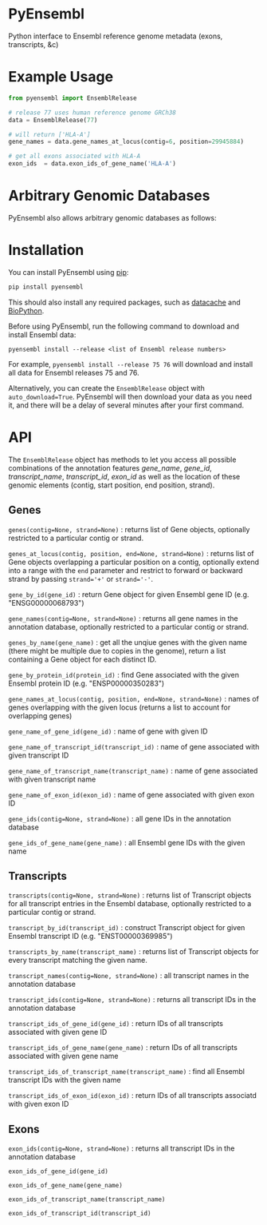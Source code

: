 PyEnsembl
=======

Python interface to Ensembl reference genome metadata (exons, transcripts, &c)

# Example Usage

```python
from pyensembl import EnsemblRelease

# release 77 uses human reference genome GRCh38
data = EnsemblRelease(77)

# will return ['HLA-A']
gene_names = data.gene_names_at_locus(contig=6, position=29945884)

# get all exons associated with HLA-A
exon_ids  = data.exon_ids_of_gene_name('HLA-A')
```
# Arbitrary Genomic Databases

PyEnsembl also allows arbitrary genomic databases as follows:

# Installation

You can install PyEnsembl using [pip](https://pip.pypa.io/en/latest/quickstart.html):

```sh
pip install pyensembl
```

This should also install any required packages, such as [datacache](https://github.com/hammerlab/datacache) and
[BioPython](http://biopython.org/).

Before using PyEnsembl, run the following command to download and install
Ensembl data:

```
pyensembl install --release <list of Ensembl release numbers>
```

For example, `pyensembl install --release 75 76` will download and install all
data for Ensembl releases 75 and 76.

Alternatively, you can create the `EnsemblRelease` object with
`auto_download=True`. PyEnsembl will then download your data as you
need it, and there will be a delay of several minutes after your first
command.

# API

The `EnsemblRelease` object has methods to let you access all possible
combinations of the annotation features *gene\_name*, *gene\_id*,
*transcript\_name*, *transcript\_id*, *exon\_id* as well as the location of
these genomic elements (contig, start position, end position, strand).

## Genes

`genes(contig=None, strand=None)`
: returns list of Gene objects, optionally restricted to a particular contig
or strand.

`genes_at_locus(contig, position, end=None, strand=None)`
: returns list of Gene objects overlapping a particular position on a contig,
optionally extend into a range with the `end` parameter and restrict to
forward or backward strand by passing `strand='+'` or `strand='-'`.

`gene_by_id(gene_id)`
: return Gene object for given Ensembl gene ID (e.g. "ENSG00000068793")

`gene_names(contig=None, strand=None)`
: returns all gene names in the annotation database, optionally restricted
to a particular contig or strand.

`genes_by_name(gene_name)`
 : get all the unqiue genes with the given name (there might be multiple
due to copies in the genome), return a list containing a Gene object for each
distinct ID.

`gene_by_protein_id(protein_id)`
: find Gene associated with the given Ensembl protein ID (e.g. "ENSP00000350283")

`gene_names_at_locus(contig, position, end=None, strand=None)`
: names of genes overlapping with the given locus
(returns a list to account for overlapping genes)

`gene_name_of_gene_id(gene_id)`
: name of gene with given ID

`gene_name_of_transcript_id(transcript_id)`
: name of gene associated with given transcript ID

`gene_name_of_transcript_name(transcript_name)`
: name of gene associated with given transcript name

`gene_name_of_exon_id(exon_id)`
: name of gene associated with given exon ID

`gene_ids(contig=None, strand=None)`
: all gene IDs in the annotation database

`gene_ids_of_gene_name(gene_name)`
: all Ensembl gene IDs with the given name


## Transcripts

`transcripts(contig=None, strand=None)`
: returns list of Transcript objects for all transcript entries in the
Ensembl database, optionally restricted to a particular contig or strand.

`transcript_by_id(transcript_id)`
: construct Transcript object for given Ensembl transcript ID (e.g. "ENST00000369985")

`transcripts_by_name(transcript_name)`
: returns list of Transcript objects for every transcript matching the given name.

`transcript_names(contig=None, strand=None)`
: all transcript names in the annotation database

`transcript_ids(contig=None, strand=None)`
: returns all transcript IDs in the annotation database

`transcript_ids_of_gene_id(gene_id)`
: return IDs of all transcripts associated with given gene ID

`transcript_ids_of_gene_name(gene_name)`
: return IDs of all transcripts associated with given gene name

`transcript_ids_of_transcript_name(transcript_name)`
: find all Ensembl transcript IDs with the given name

`transcript_ids_of_exon_id(exon_id)`
: return IDs of all transcripts associatd with given exon ID


## Exons

`exon_ids(contig=None, strand=None)`
: returns all transcript IDs in the annotation database

`exon_ids_of_gene_id(gene_id)`

`exon_ids_of_gene_name(gene_name)`

`exon_ids_of_transcript_name(transcript_name)`

`exon_ids_of_transcript_id(transcript_id)`

